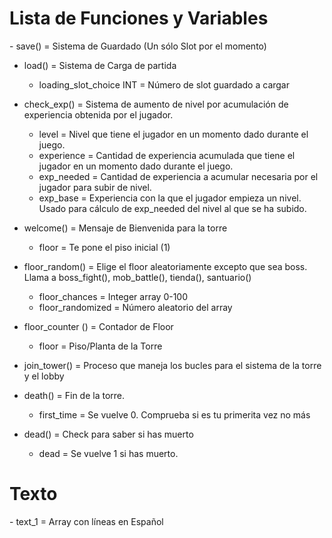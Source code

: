 
<h1> Lista de Funciones y Variables </h1>
- save() = Sistema de Guardado (Un sólo Slot por el momento)

- load() = Sistema de Carga de partida
    - loading_slot_choice INT = Número de slot guardado a cargar

- check_exp() = Sistema de aumento de nivel por acumulación de experiencia obtenida por el jugador.
    - level = Nivel que tiene el jugador en un momento dado durante el juego.
    - experience = Cantidad de experiencia acumulada que tiene el jugador en un momento dado durante el juego.
    - exp_needed = Cantidad de experiencia a acumular necesaria por el jugador para subir de nivel.
    - exp_base = Experiencia con la que el jugador empieza un nivel. Usado para cálculo de exp_needed del nivel al que se ha subido.

- welcome() = Mensaje de Bienvenida para la torre
    - floor = Te pone el piso inicial (1)

- floor_random() = Elige el floor aleatoriamente excepto que sea boss. Llama a boss_fight(), mob_battle(), tienda(), santuario()
    - floor_chances = Integer array 0-100
    - floor_randomized = Número aleatorio del array

- floor_counter () = Contador de Floor
    - floor = Piso/Planta de la Torre

- join_tower() = Proceso que maneja los bucles para el sistema de la torre y el lobby

- death() = Fin de la torre.
    - first_time = Se vuelve 0. Comprueba si es tu primerita vez no más

- dead() = Check para saber si has muerto
    - dead = Se vuelve 1 si has muerto.

<h1> Texto </h1>
- text_1 = Array con líneas en Español
